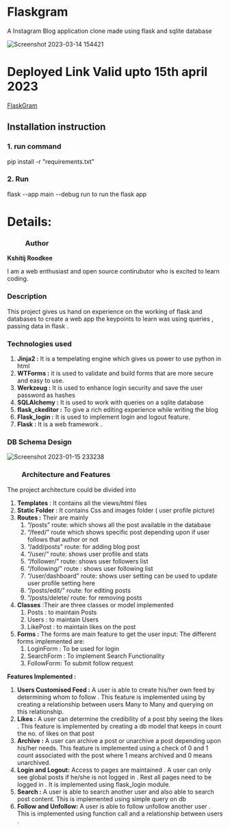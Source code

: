 # Flaskgram 
A Instagram Blog application clone made using flask and sqlite database 


![Screenshot 2023-03-14 154421](https://user-images.githubusercontent.com/76839614/224969055-5046a136-e2c3-4bcc-9012-cb9abe78e360.png)

# Deployed Link Valid upto 15th april 2023 
[FlaskGram](http://horizenight.pythonanywhere.com/posts)

## Installation instruction
### 1. run command

pip install -r "requirements.txt"

### 2. Run 
flask --app main --debug run 
to run the flask app 


# Details:

### `     `Author
**Kshitij Roodkee** 

I am a web enthusiast and open source contirubutor who is excited to learn coding.
### Description

This project gives us hand on experience on the working of flask and databases to create a web app the keypoints to learn was using queries , passing data in flask .
### Technologies used
1. **Jinja2 :** It is a tempelating engine which gives us power to use python in html 
1. **WTForms :** it is used to validate and build forms that are more secure and easy to use.
1. **Werkzeug :** It is used to enhance login security and save the user password as hashes
1. **SQLAlchemy :** It is used to work with queries on a sqlite database 
1. **flask\_ckeditor :** To give a rich editing experience while writing the blog 
1. **Flask\_login :** It is used to implement login and logout feature.
1. **Flask :**  It is a web framework .
### DB Schema Design


![Screenshot 2023-01-15 233238](https://user-images.githubusercontent.com/76839614/212563633-46030193-6de4-4f35-ac95-244435a6cd77.png)

### `    `Architecture and Features

The project architecture could be divided into 

1. **Templates** : It contains all the views/html files 
1. **Static Folder** : It contains Css and images folder ( user profile picture)
1. **Routes :** Their are mainly 
   1. “/posts” route: which shows all the post available in the database
   1. “/feed/<username>” route  which shows specific post depending upon if user follows that author or not 
   1. “/add/posts” route: for adding blog post 
   1. “/user/<username>” route: shows user profile and stats
   1. “/follower/<username>” route: shows user followers list
   1. “/following/<username>” route : shows user following list
   1. “/user/dashboard” route: shows user setting can be used to update user profile setting here 
   1. “/posts/edit/<id>” route: for editing posts
   1. “/posts/delete/<id> route: for removing posts
1. **Classes** :Their are three classes or model implemented	
   1. Posts : to maintain Posts 
   1. Users : to maintain Users
   1. LikePost  : to maintain likes on the post
1. **Forms :** The forms are main feature to get the user input: The different forms implemented are:	
   1. LoginForm : To be used for login 
   1. SearchForm : To implement Search Functionality 
   1. FollowForm:  To submit follow request


**Features Implemented :** 

1. **Users Customised Feed :** A user is able to create his/her own feed by determining whom to follow . This feature is implemented using by creating a relationship between users Many to Many and querying on this relationship.
1. **Likes :** A user can determine the credibility of a post bhy seeing the likes . This feature is implemented by creating a db model that keeps in count the no. of likes on that post
1. **Archive :** A user can archive a post or unarchive a post depending upon his/her needs. This feature is implemented using a check of 0 and 1 count associated with the post where 1 means archived and 0 means unarchived.
1. **Login and Logout:**  Access to pages are maintained . A user can only see global posts if he/she is not logged in . Rest all pages need to be logged in . It is implemented using flask\_login module.
1. **Search :** A user is able to search another user and also able to search post content. This is implemented using simple query on db
1. **Follow and Unfollow:** A user is able to follow unfollow another user . This is implemented using function call and a relationship between users .




